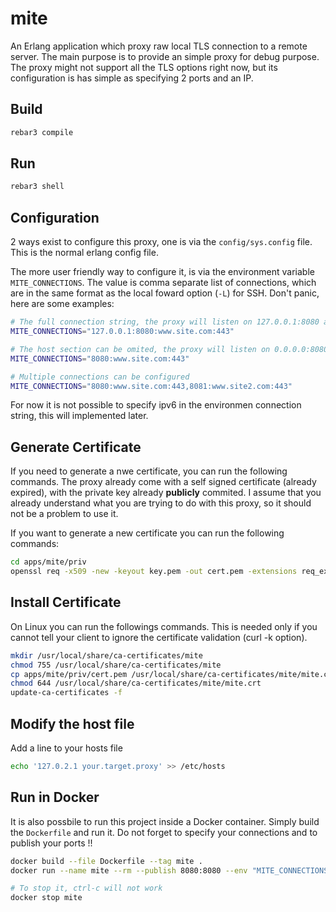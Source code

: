 mite
=====

An Erlang application which proxy raw local TLS connection to a remote server.
The main purpose is to provide an simple proxy for debug purpose. The proxy
might not support all the TLS options right now, but its configuration is has
simple as specifying 2 ports and an IP.

Build
-----

```sh
rebar3 compile
```
    
Run
---
```sh
rebar3 shell
```

Configuration
----------

2 ways exist to configure this proxy, one is via the `config/sys.config` file.
This is the normal erlang config file.

The more user friendly way to configure it, is via the environment variable
`MITE_CONNECTIONS`. The value is comma separate list of connections, which are
in the same format as the local foward option (`-L`) for SSH. Don't panic, here
are some examples:

```sh
# The full connection string, the proxy will listen on 127.0.0.1:8080 and will connect to www.site.com:443
MITE_CONNECTIONS="127.0.0.1:8080:www.site.com:443"

# The host section can be omited, the proxy will listen on 0.0.0.0:8080 and will connect to www.site.com:443
MITE_CONNECTIONS="8080:www.site.com:443"

# Multiple connections can be configured
MITE_CONNECTIONS="8080:www.site.com:443,8081:www.site2.com:443"
```

For now it is not possible to specify ipv6 in the environmen connection string,
this will implemented later.
    
    
Generate Certificate
--------------------

If you need to generate a nwe certificate, you can run the following commands.
The proxy already come with a self signed certificate (already expired), with
the private key already **publicly** commited. I assume that you already
understand what you are trying to do with this proxy, so it should not be a
problem to use it.

If you want to generate a new certificate you can run the following commands:

```sh
cd apps/mite/priv
openssl req -x509 -new -keyout key.pem -out cert.pem -extensions req_ext -config mite.conf -nodes
```

Install Certificate
-------------------

On Linux you can run the followings commands. This is needed only if you cannot
tell your client to ignore the certificate validation (curl -k option).

```sh
mkdir /usr/local/share/ca-certificates/mite
chmod 755 /usr/local/share/ca-certificates/mite
cp apps/mite/priv/cert.pem /usr/local/share/ca-certificates/mite/mite.crt
chmod 644 /usr/local/share/ca-certificates/mite/mite.crt
update-ca-certificates -f
```

Modify the host file
--------------------
Add a line to your hosts file

```sh
echo '127.0.2.1 your.target.proxy' >> /etc/hosts
```

Run in Docker
-------

It is also possbile to run this project inside a Docker container. Simply build
the `Dockerfile` and run it. Do not forget to specify your connections and to
publish your ports !!

```sh
docker build --file Dockerfile --tag mite .
docker run --name mite --rm --publish 8080:8080 --env "MITE_CONNECTIONS=8080:www.site.com:443" mite

# To stop it, ctrl-c will not work
docker stop mite
```
